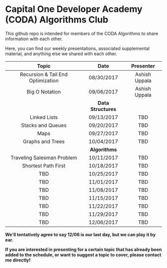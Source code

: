 # Capital One Developer Academy (CODA) Algorithms Club

This github repo is intended for members of the CODA Algorithms to share information with each other.

Here, you can find our weekly presentations, associated supplemental material, and anything else we shared with each other.

<center>

| Topic        | Date           | Presenter  |
| :-------------: |:-------------:| :-----:|
| Recursion & Tail End Optimization      | 08/30/2017 | Ashish Uppala |
| Big O Notation      | 09/06/2017      |   Ashish Uppala |
|         |    **Data Structures** |
| Linked Lists | 09/13/2017      |  TBD   |
| Stacks and Queues | 09/20/2017      |   TBD  |
| Maps | 09/27/2017      |   TBD  |
| Graphs and Trees | 10/04/2017      |  TBD   |
|         |    **Algorithms** |
| Traveling Salesman Problem | 10/11/2017      |  TBD   |
| Shortest Path First | 10/18/2017      |  TBD   |
| TBD | 10/25/2017      |  TBD   |
| TBD | 11/01/2017      |  TBD   |
| TBD | 11/08/2017      |  TBD   |
| TBD | 11/15/2017      |  TBD   |
| TBD | 11/22/2017      |  TBD   |
| TBD | 11/29/2017      |  TBD   |
| TBD | 12/06/2017      |  TBD   |

</center>

**We'll tentatively agree to say 12/06 is our last day, but we can play it by ear.**

**If you are interested in presenting for a certain topic that has already been added to the schedule, or want to suggest a topic to cover, please contact me directly!**